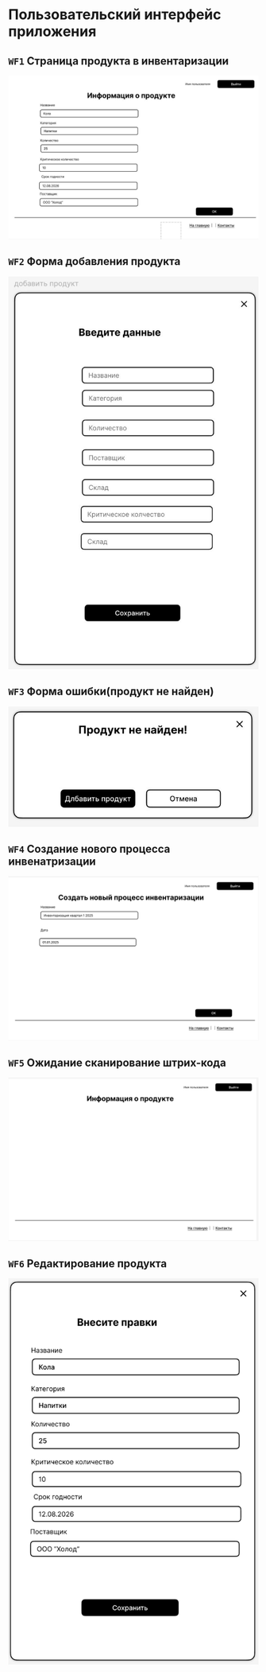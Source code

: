 # Пользовательский интерфейс приложения



## **`WF1`** Страница продукта в инвентаризации

![](assets/images/inventory.jpg)

## **`WF2`** Форма добавления продукта

![](assets/images/formaddproduct.jpg)

## **`WF3`** Форма ошибки(продукт не найден)

![](assets/images/notfound.jpg)

##  **`WF4`** Cоздание нового процесса инвенатризации

![](assets/images/inventorystart.png)

##  **`WF5`** Ожидание сканирование штрих-кода

![](assets/images/inventorymain.png)

##  **`WF6`** Редактирование продукта

![](assets/images/updateproduct.png)
